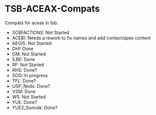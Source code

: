 # TSB-ACEAX-Compats

Compats for aceax in tsb:
- 3CBFACTIONS: Not Started
- ACEBI: Needs a rework to fix names and add contact/apex content
- AEGIS: Not Started
- DHI: Done
- GM: Not Started
- ILBE: Done
- RF: Not Started
- RHS: Done?
- SOG: In progress
- TFL: Done?
- USP_Nods: Done?
- VSM: Done
- WS: Not Started
- YUE: Done?
- YUE2_Sumrak: Done?
